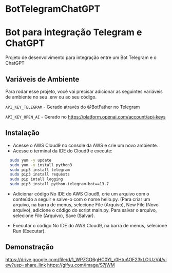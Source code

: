 # BotTelegramChatGPT
# Bot para integração Telegram e ChatGPT

Projeto de desenvolvimento para integração entre um Bot Telegram e o ChatGPT


## Variáveis de Ambiente

Para rodar esse projeto, você vai precisar adicionar as seguintes variáveis de ambiente no seu .env ou ao seu código.

`API_KEY_TELEGRAM` - Gerado através do @BotFather no Telegram

`API_KEY_OPEN_AI` - Gerado no https://platform.openai.com/account/api-keys


## Instalação

- Acesse o AWS Cloud9 no console da AWS e crie um novo ambiente. 
- Acesse o terminal da IDE do Cloud9 e execute:


```bash
  sudo yum -y update
  sudo yum -y install python3
  sudo pip3 install telegram
  sudo pip3 install requests
  sudo pip intall logging
  sudo pip3 install python-telegram-bot==13.7
```

- Adicionar código
No IDE do AWS Cloud9, crie um arquivo com o conteúdo a seguir e salve-o com o nome hello.py. (Para criar um arquivo, na barra de menus, selecione File (Arquivo), New File (Novo arquivo), adicione o código do script main.py. Para salvar o arquivo, selecione File (Arquivo), Save (Salvar).

- Executar o código
No IDE do AWS Cloud9, na barra de menus, selecione Run (Executar).
## Demonstração

https://drive.google.com/file/d/1_WPZGO6gHC0YI_r0HtuAOF23kLOlUzV4/view?usp=share_link
https://gifyu.com/image/S7jWM

